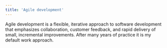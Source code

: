 ```yaml
---
title: 'Agile development'
---
```


Agile development is a flexible, iterative approach to software development that emphasizes collaboration,
customer feedback, and rapid delivery of small, incremental improvements. After many years of practice it is my default work approach. 
